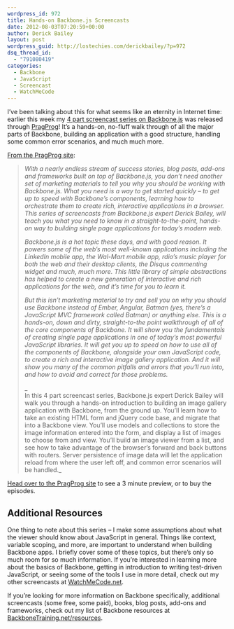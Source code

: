 ```yaml
---
wordpress_id: 972
title: Hands-on Backbone.js Screencasts
date: 2012-08-03T07:20:59+00:00
author: Derick Bailey
layout: post
wordpress_guid: http://lostechies.com/derickbailey/?p=972
dsq_thread_id:
  - "791080419"
categories:
  - Backbone
  - JavaScript
  - Screencast
  - WatchMeCode
---
```

I&#8217;ve been talking about this for what seems like an eternity in Internet time: earlier this week my [4 part screencast series on Backbone.js](http://pragprog.com/screencasts/v-dback/hands-on-backbone-js) was released through [PragProg](http://pragprog.com/)! It&#8217;s a hands-on, no-fluff walk through of all the major parts of Backbone, building an application with a good structure, handling some common error scenarios, and much much more. 

[From the PragProg site](http://pragprog.com/screencasts/v-dback/hands-on-backbone-js):

> _With a nearly endless stream of success stories, blog posts, add-ons and frameworks built on top of Backbone.js, you don’t need another set of marketing materials to tell you why you should be working with Backbone.js. What you need is a way to get started quickly – to get up to speed with Backbone’s components, learning how to orchestrate them to create rich, interactive applications in a browser. This series of screencasts from Backbone.js expert Derick Bailey, will teach you what you need to know in a straight-to-the-point, hands-on way to building single page applications for today’s modern web._
> 
> _Backbone.js is a hot topic these days, and with good reason. It powers some of the web’s most well-known applications including the LinkedIn mobile app, the Wal-Mart mobile app, rdio’s music player for both the web and their desktop clients, the Disqus commenting widget and much, much more. This little library of simple abstractions has helped to create a new generation of interactive and rich applications for the web, and it’s time for you to learn it._
> 
> _But this isn’t marketing material to try and sell you on why you should use Backbone instead of Ember, Angular, Batman (yes, there’s a JavaScript MVC framework called Batman) or anything else. This is a hands-on, down and dirty, straight-to-the point walkthrough of all of the core components of Backbone. It will show you the fundamentals of creating single page applications in one of today’s most powerful JavaScript libraries. It will get you up to speed on how to use all of the components of Backbone, alongside your own JavaScript code, to create a rich and interactive image gallery application. And it will show you many of the common pitfalls and errors that you’ll run into, and how to avoid and correct for those problems._
> 
> _  
> In this 4 part screencast series, Backbone.js expert Derick Bailey will walk you through a hands-on introduction to building an image gallery application with Backbone, from the ground up. You’ll learn how to take an existing HTML form and jQuery code base, and migrate that into a Backbone view. You’ll use models and collections to store the image information entered into the form, and display a list of images to choose from and view. You’ll build an image viewer from a list, and see how to take advantage of the browser’s forward and back buttons with routers. Server persistence of image data will let the application reload from where the user left off, and common error scenarios will be handled._

[Head over to the PragProg site](http://pragprog.com/screencasts/v-dback/hands-on-backbone-js) to see a 3 minute preview, or to buy the episodes.

## Additional Resources

One thing to note about this series &#8211; I make some assumptions about what the viewer should know about JavaScript in general. Things like context, variable scoping, and more, are important to understand when building Backbone apps. I briefly cover some of these topics, but there&#8217;s only so much room for so much information. If you&#8217;re interested in learning more about the basics of Backbone, getting in introduction to writing test-driven JavaScript, or seeing some of the tools I use in more detail, check out my other screencasts at [WatchMeCode.net](http://www.watchmecode.net/).

If you&#8217;re looking for more information on Backbone specifically, additional screencasts (some free, some paid), books, blog posts, add-ons and frameworks, check out my list of Backbone resources at [BackboneTraining.net/resources](http://backbonetraining.net/resources).
